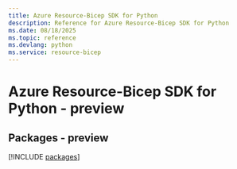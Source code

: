 ```yaml
---
title: Azure Resource-Bicep SDK for Python
description: Reference for Azure Resource-Bicep SDK for Python
ms.date: 08/18/2025
ms.topic: reference
ms.devlang: python
ms.service: resource-bicep
---
```

# Azure Resource-Bicep SDK for Python - preview
## Packages - preview
[!INCLUDE [packages](resource-bicep-index.md)]